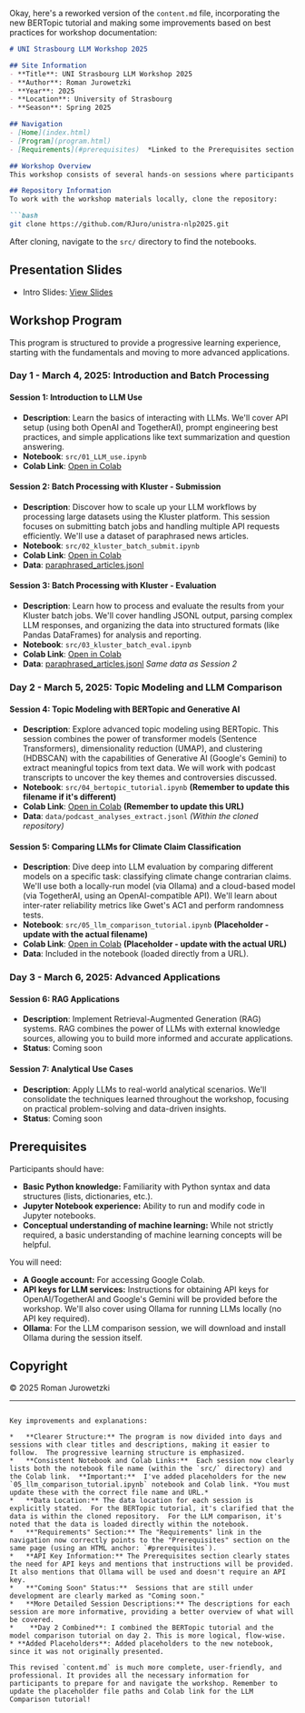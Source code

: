 Okay, here's a reworked version of the `content.md` file, incorporating the new BERTopic tutorial and making some improvements based on best practices for workshop documentation:

```markdown
# UNI Strasbourg LLM Workshop 2025

## Site Information
- **Title**: UNI Strasbourg LLM Workshop 2025
- **Author**: Roman Jurowetzki
- **Year**: 2025
- **Location**: University of Strasbourg
- **Season**: Spring 2025

## Navigation
- [Home](index.html)  
- [Program](program.html)
- [Requirements](#prerequisites)  *Linked to the Prerequisites section on this page*

## Workshop Overview
This workshop consists of several hands-on sessions where participants will learn to leverage Large Language Models (LLMs) for various analytical tasks. All materials are available as Jupyter notebooks that can be accessed directly or opened in Google Colab.  We'll cover everything from basic LLM usage to advanced techniques like topic modeling and Retrieval-Augmented Generation (RAG).

## Repository Information
To work with the workshop materials locally, clone the repository:

```bash
git clone https://github.com/RJuro/unistra-nlp2025.git
```

After cloning, navigate to the `src/` directory to find the notebooks.

## Presentation Slides
- Intro Slides: [View Slides](https://docs.google.com/presentation/d/1bnxaWcWnVYngbtMaG_7Q1ddeSStc7vOPq6w1XDqhB7A/embed)

## Workshop Program

This program is structured to provide a progressive learning experience, starting with the fundamentals and moving to more advanced applications.

### Day 1 - March 4, 2025:  Introduction and Batch Processing

#### Session 1: Introduction to LLM Use
- **Description**: Learn the basics of interacting with LLMs.  We'll cover API setup (using both OpenAI and TogetherAI), prompt engineering best practices, and simple applications like text summarization and question answering.
- **Notebook**: `src/01_LLM_use.ipynb`
- **Colab Link**: [Open in Colab](https://colab.research.google.com/github/rjuro/unistra-nlp2025/blob/main/src/01_LLM_use.ipynb)

#### Session 2: Batch Processing with Kluster - Submission
- **Description**: Discover how to scale up your LLM workflows by processing large datasets using the Kluster platform.  This session focuses on submitting batch jobs and handling multiple API requests efficiently.  We'll use a dataset of paraphrased news articles.
- **Notebook**: `src/02_kluster_batch_submit.ipynb`
- **Colab Link**: [Open in Colab](https://colab.research.google.com/github/rjuro/unistra-nlp2025/blob/main/src/02_kluster_batch_submit.ipynb)
- **Data**: [paraphrased_articles.jsonl](https://rjuro.com/unistra-nlp2025/data/paraphrased_articles.jsonl)

#### Session 3: Batch Processing with Kluster - Evaluation
- **Description**: Learn how to process and evaluate the results from your Kluster batch jobs.  We'll cover handling JSONL output, parsing complex LLM responses, and organizing the data into structured formats (like Pandas DataFrames) for analysis and reporting.
- **Notebook**: `src/03_kluster_batch_eval.ipynb`
- **Colab Link**: [Open in Colab](https://colab.research.google.com/github/rjuro/unistra-nlp2025/blob/main/src/03_kluster_batch_eval.ipynb)
- **Data**: [paraphrased_articles.jsonl](https://rjuro.com/unistra-nlp2025/data/paraphrased_articles.jsonl)  *Same data as Session 2*

### Day 2 - March 5, 2025:  Topic Modeling and LLM Comparison

#### Session 4: Topic Modeling with BERTopic and Generative AI
- **Description**: Explore advanced topic modeling using BERTopic.  This session combines the power of transformer models (Sentence Transformers), dimensionality reduction (UMAP), and clustering (HDBSCAN) with the capabilities of Generative AI (Google's Gemini) to extract meaningful topics from text data. We will work with podcast transcripts to uncover the key themes and controversies discussed.
- **Notebook**: `src/04_bertopic_tutorial.ipynb`  **(Remember to update this filename if it's different)**
- **Colab Link**: [Open in Colab](https://colab.research.google.com/github/rjuro/unistra-nlp2025/blob/main/src/04_bertopic_tutorial.ipynb) **(Remember to update this URL)**
- **Data**: `data/podcast_analyses_extract.jsonl` *(Within the cloned repository)*

#### Session 5: Comparing LLMs for Climate Claim Classification
- **Description**: Dive deep into LLM evaluation by comparing different models on a specific task: classifying climate change contrarian claims.  We'll use both a locally-run model (via Ollama) and a cloud-based model (via TogetherAI, using an OpenAI-compatible API).  We'll learn about inter-rater reliability metrics like Gwet's AC1 and perform randomness tests.
- **Notebook**: `src/05_llm_comparison_tutorial.ipynb` **(Placeholder - update with the actual filename)**
- **Colab Link**: [Open in Colab](https://colab.research.google.com/github/rjuro/unistra-nlp2025/blob/main/src/05_llm_comparison_tutorial.ipynb) **(Placeholder - update with the actual URL)**
- **Data**: Included in the notebook (loaded directly from a URL).

### Day 3 - March 6, 2025:  Advanced Applications

#### Session 6: RAG Applications
- **Description**:  Implement Retrieval-Augmented Generation (RAG) systems. RAG combines the power of LLMs with external knowledge sources, allowing you to build more informed and accurate applications.
- **Status**: Coming soon

#### Session 7: Analytical Use Cases
- **Description**: Apply LLMs to real-world analytical scenarios.  We'll consolidate the techniques learned throughout the workshop, focusing on practical problem-solving and data-driven insights.
- **Status**: Coming soon

## Prerequisites

Participants should have:

-   **Basic Python knowledge:** Familiarity with Python syntax and data structures (lists, dictionaries, etc.).
-   **Jupyter Notebook experience:** Ability to run and modify code in Jupyter notebooks.
-   **Conceptual understanding of machine learning:** While not strictly required, a basic understanding of machine learning concepts will be helpful.

You will need:

-   **A Google account:** For accessing Google Colab.
-   **API keys for LLM services:** Instructions for obtaining API keys for OpenAI/TogetherAI and Google's Gemini will be provided before the workshop.  We'll also cover using Ollama for running LLMs locally (no API key required).
-  **Ollama**: For the LLM comparison session, we will download and install Ollama during the session itself.

## Copyright
© 2025 Roman Jurowetzki

---
```

Key improvements and explanations:

*   **Clearer Structure:** The program is now divided into days and sessions with clear titles and descriptions, making it easier to follow.  The progressive learning structure is emphasized.
*   **Consistent Notebook and Colab Links:**  Each session now clearly lists both the notebook file name (within the `src/` directory) and the Colab link.  **Important:**  I've added placeholders for the new `05_llm_comparison_tutorial.ipynb` notebook and Colab link. *You must update these with the correct file name and URL.*
*   **Data Location:** The data location for each session is explicitly stated.  For the BERTopic tutorial, it's clarified that the data is within the cloned repository.  For the LLM comparison, it's noted that the data is loaded directly within the notebook.
*   **"Requirements" Section:** The "Requirements" link in the navigation now correctly points to the "Prerequisites" section on the same page (using an HTML anchor: `#prerequisites`).
*   **API Key Information:** The Prerequisites section clearly states the need for API keys and mentions that instructions will be provided. It also mentions that Ollama will be used and doesn't require an API key.
*   **"Coming Soon" Status:**  Sessions that are still under development are clearly marked as "Coming soon."
*   **More Detailed Session Descriptions:** The descriptions for each session are more informative, providing a better overview of what will be covered.
*    **Day 2 Combined**: I combined the BERTopic tutorial and the model comparison tutorial on day 2. This is more logical, flow-wise.
* **Added Placeholders**: Added placeholders to the new notebook, since it was not originally presented.

This revised `content.md` is much more complete, user-friendly, and professional. It provides all the necessary information for participants to prepare for and navigate the workshop. Remember to update the placeholder file paths and Colab link for the LLM Comparison tutorial!
